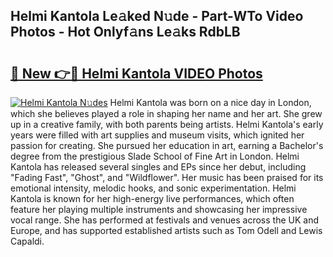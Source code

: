 ## Helmi Kantola Le𝚊ked N𝚞de - Part-WTo Video Photos - Hot Onlyf𝚊ns Le𝚊ks RdbLB

# <h2><a href="http://ac42130.deff.icu/?id=Helmi+Kantola">🔗 New 👉🔴 Helmi Kantola VIDEO Photos</a></h2>

[![Helmi Kantola N𝚞des](https://i.imgur.com/rIISA9y.gif)](http://ac42130.deff.icu/?id=Helmi+Kantola)
Helmi Kantola was born on a nice day in London, which she believes played a role in shaping her name and her art. She grew up in a creative family, with both parents being artists. Helmi Kantola's early years were filled with art supplies and museum visits, which ignited her passion for creating. She pursued her education in art, earning a Bachelor's degree from the prestigious Slade School of Fine Art in London. Helmi Kantola has released several singles and EPs since her debut, including "Fading Fast", "Ghost", and "Wildflower". Her music has been praised for its emotional intensity, melodic hooks, and sonic experimentation. Helmi Kantola is known for her high-energy live performances, which often feature her playing multiple instruments and showcasing her impressive vocal range. She has performed at festivals and venues across the UK and Europe, and has supported established artists such as Tom Odell and Lewis Capaldi.
